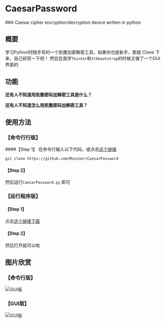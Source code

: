 # CaesarPassword
##A Caesar cipher encryption/decryption device written in python
## 概要
学习Python时随手写的一个凯撒加密解密工具，如果你也是新手，那就 Clone 下来，自己研究一下吧！
然后在我学```Tkinter```和```ttkbootstrap```的时候又做了一个GUI界面的

## 功能

__还有人不知道用凯撒密码加解密工具是什么？__

__还有人不知道怎么用凯撒密码加解密工具？__

## 使用方法

### 【命令行行版】
####【Step 1】
在命令行输入以下代码，或点击[这个链接](https://codeload.github.com/Moxiner/CaesarPassword/zip/refs/heads/main) 


```git clone https://github.com/Moxiner/CaesarPassword```

#### 【Step 2】
然后运行```CaesarPassword.py``` 即可

### 【运行程序版】

#### 【Step 1】
点击[这个链接下载](https://github.com/Moxiner/CaesarPassword/releases/download/v1.1/CaesarPassword.exe)

#### 【Step 2】
然后打开就可以啦

## 图片欣赏
### 【命令行版】
![GUI版](https://github.com/Moxiner/CaesarPassword/blob/main/doc/CMD%E7%89%88.png?raw=true)


### 【GUI版】
![GUI版](https://github.com/Moxiner/CaesarPassword/blob/main/doc/GUI%E7%89%88.png?raw=true)
